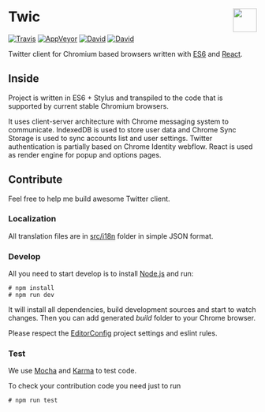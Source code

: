 # Twic <a href="https://github.com/silentroach/twic"><img align="right" src="https://cdn.rawgit.com/silentroach/twic/master/src/images/toolbar.svg" width="48px" /></a>

[![Travis](https://img.shields.io/travis/silentroach/twic.svg?style=flat-square&label=travis)](https://travis-ci.org/silentroach/twic)
[![AppVeyor](https://img.shields.io/appveyor/ci/silentroach/twic.svg?style=flat-square&label=appveyor)](https://ci.appveyor.com/project/silentroach/twic)
[![David](https://img.shields.io/david/silentroach/twic.svg?style=flat-square&label=deps)](https://david-dm.org/silentroach/twic)
[![David](https://img.shields.io/david/dev/silentroach/twic.svg?style=flat-square&label=dev-deps)](https://david-dm.org/silentroach/twic#info=devDependencies)

Twitter client for Chromium based browsers written with [ES6](https://babeljs.io) and [React](http://facebook.github.io/react).

## Inside

Project is written in ES6 + Stylus and transpiled to the code that is supported by current stable Chromium browsers.

It uses client-server architecture with Chrome messaging system to communicate. IndexedDB is used to store user data and Chrome Sync Storage is used to sync accounts list and user settings. Twitter authentication is partially based on Chrome Identity webflow. React is used as render engine for popup and options pages.

## Contribute

Feel free to help me build awesome Twitter client.

### Localization

All translation files are in [src/i18n](/src/i18n) folder in simple JSON format.

### Develop

All you need to start develop is to install [Node.js](https://nodejs.org) and run:

	# npm install
	# npm run dev

It will install all dependencies, build development sources and start to watch changes. Then you can add generated *build* folder to your Chrome browser.

Please respect the [EditorConfig](http://editorconfig.org) project settings and eslint rules.

### Test

We use [Mocha](http://mochajs.org) and [Karma](http://karma-runner.github.io) to test code.

To check your contribution code you need just to run

	# npm run test
